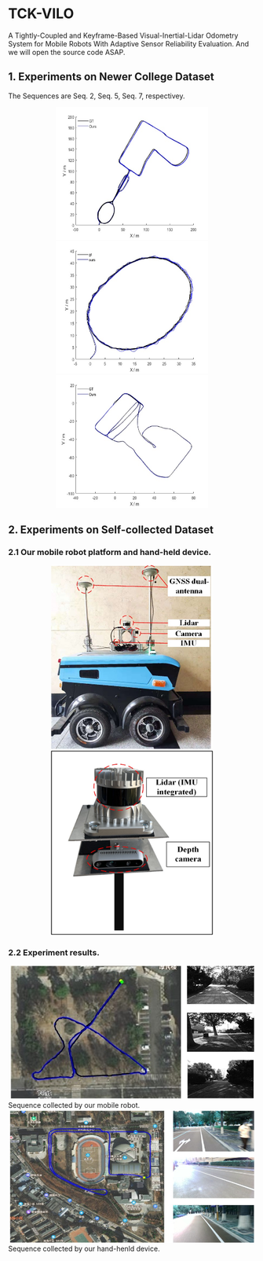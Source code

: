 # TCK-VILO
A Tightly-Coupled and Keyframe-Based Visual-Inertial-Lidar Odometry System for Mobile Robots With Adaptive Sensor Reliability Evaluation. And we will open the source code ASAP.

## 1. Experiments on Newer College Dataset
The Sequences are Seq. 2, Seq. 5, Seq. 7, respectivey.
<div align=center>
<img src="img/NC2.jpg" width="310" height="270"><img src="img/NC5.jpg" width="310" height="270"><img src="img/NC7.jpg" width="310" height="270"/>
</div>

## 2. Experiments on Self-collected Dataset
### 2.1 Our mobile robot platform and hand-held device.
<div align=center>
<img src="img/Our mobile robot.jpg" width="330" height="375"> <img src="img/Our hand-held device.jpg"  width="330" height="375"/>
</div>

### 2.2 Experiment results.
<div align=center>
<img src="img/Sequence collected by our mobile robot.jpg">
</div>
Sequence collected by our mobile robot.

<div align=center>
<img src="img/Sequence collected by our hand-henld device.jpg" width="499" height="272">
</div>
Sequence collected by our hand-henld device.
